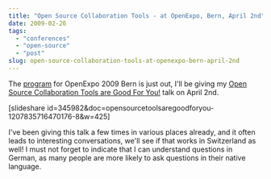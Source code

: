```yaml
---
title: "Open Source Collaboration Tools - at OpenExpo, Bern, April 2nd"
date: 2009-02-26
tags: 
  - "conferences"
  - "open-source"
  - "post"
slug: open-source-collaboration-tools-at-openexpo-bern-april-2nd
---
```


The [program](http://www.openexpo.ch/openexpo-2009-bern/konferenzprogramm/) for OpenExpo 2009 Bern is just out, I'll be giving my [Open Source Collaboration Tools are Good For You!](http://www.openexpo.ch/openexpo-2009-bern/konferenzprogramm/technology-track/#r04) talk on April 2nd.

\[slideshare id=345982&doc=opensourcetoolsaregoodforyou-1207835716470176-8&w=425\]

I've been giving this talk a few times in various places already, and it often leads to interesting conversations, we'll see if that works in Switzerland as well! I must not forget to indicate that I can understand questions in German, as many people are more likely to ask questions in their native language.
